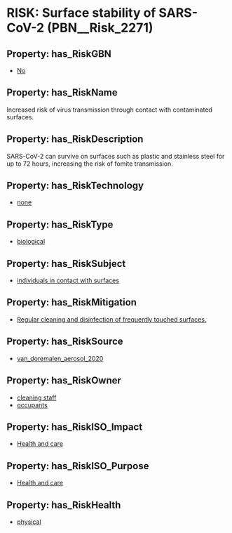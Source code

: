# RISK: __Surface stability of SARS-CoV-2__ (PBN__Risk_2271)

## Property: has_RiskGBN

* [No](PBN__RiskGBN_0)

## Property: has_RiskName

Increased risk of virus transmission through contact with contaminated surfaces.

## Property: has_RiskDescription

SARS-CoV-2 can survive on surfaces such as plastic and stainless steel for up to 72 hours, increasing the risk of fomite transmission.

## Property: has_RiskTechnology

* [none](PBN__Technology_35)

## Property: has_RiskType

* [biological](PBN__RiskType_10)

## Property: has_RiskSubject

* [individuals in contact with surfaces](PBN__Stakeholder_1522)

## Property: has_RiskMitigation

* [Regular cleaning and disinfection of frequently touched surfaces.](PBN__RiskMitigation_2959)

## Property: has_RiskSource

* [van_doremalen_aerosol_2020](PBN__Article_21)

## Property: has_RiskOwner

* [cleaning staff](PBN__Stakeholder_656)
* [occupants](PBN__Stakeholder_92)

## Property: has_RiskISO_Impact

* [Health and care](PBN__RiskISO_Purpose_0)

## Property: has_RiskISO_Purpose

* [Health and care](PBN__RiskISO_Impact_3)

## Property: has_RiskHealth

* [physical](PBN__RiskHealth_0)

